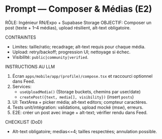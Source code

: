 # Prompt — Composer & Médias (E2)

RÔLE: Ingénieur RN/Expo + Supabase Storage
OBJECTIF: Composer un post (texte + 1–4 médias), upload résilient, alt-text obligatoire.

CONTRAINTES
- Limites: taille/ratio; recadrage; alt-text requis pour chaque média.
- Upload: retry/backoff; progression UI; nettoyage si échec.
- Visibilité: `public|community|verified`.

INSTRUCTIONS AU LLM
1) Écran `apps/mobile/app/(profile)/compose.tsx` et raccourci optionnel dans Feed.
2) Services:
   - `useUploadMedia()` (Storage buckets, chemins par user/date)
   - `createPost({text, media[], visibility})` (insert `posts`)
3) UI: TextArea + picker média; alt-text editors; compteur caractères.
4) Tests unit/intégration: validations, upload mocké (msw), erreurs.
5) E2E: créer un post avec image + alt-text; vérifier rendu dans Feed.

CHECKLIST (DoD)
- Alt-text obligatoire; medias<=4; tailles respectées; annulation possible.

